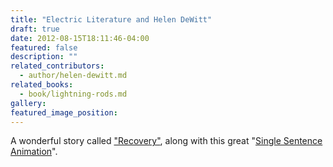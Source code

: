```yaml
---
title: "Electric Literature and Helen DeWitt"
draft: true
date: 2012-08-15T18:11:46-04:00
featured: false
description: ""
related_contributors:
  - author/helen-dewitt.md
related_books:
  - book/lightning-rods.md
gallery:
featured_image_position: 
---
```


A wonderful story called ["Recovery"](http://recommendedreading.tumblr.com/post/29475857392/helen-dewitt-recovery), along with this great "[Single Sentence Animation](http://electricliterature.com/blog/2012/08/14/helen-dewitt-gets-animated/?utm_source=rss&utm_medium=rss&utm_campaign=helen-dewitt-gets-animated)".

